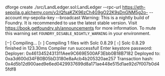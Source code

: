 dforge create ./src/LandLedger.sol:LandLedger --rpc-url https://eth-sepolia.g.alchemy.com/v2/QfsaKZK96zCh4G9gO22K9sDnGNM5g2o- --account my-sepolia-key --broadcast
Warning: This is a nightly build of Foundry. It is recommended to use the latest stable version. Visit https://book.getfoundry.sh/announcements for more information.
To mute this warning set `FOUNDRY_DISABLE_NIGHTLY_WARNING` in your environment.

[⠒] Compiling...
[⠆] Compiling 1 files with Solc 0.8.29
[⠰] Solc 0.8.29 finished in 123.30ms
Compiler run successful!
Enter keystore password:
Deployer: 0x4613452431311Aee9C669E500AF3Ebb0B18B7182
Deployed to: 0xa3d600d34FB0B05bD3180e8aAcb4b205320ae257
Transaction hash: 0x4d5b12d900aed9e6ed0429937699d8a171ae448e515d1ae92d7f007b0d45fdf8
